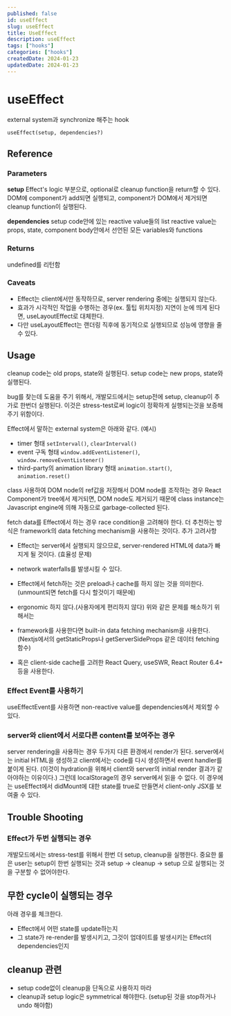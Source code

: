 ```yaml
---
published: false
id: useEffect
slug: useEffect
title: UseEffect
description: useEffect
tags: ["hooks"]
categories: ["hooks"]
createdDate: 2024-01-23
updatedDate: 2024-01-23
---
```


# useEffect

external system과 synchronize 해주는 hook

```tsx
useEffect(setup, dependencies?)
```

## Reference

### Parameters

**setup**
Effect's logic 부분으로, optional로 cleanup function을 return할 수 있다.
DOM에 component가 add되면 실행되고, component가 DOM에서 제거되면 cleanup function이 실행된다.

**dependencies**
setup code안에 있는 reactive value들의 list
reactive value는 props, state, component body안에서 선언된 모든 variables와 functions

### Returns

undefined를 리턴함

### Caveats

- Effect는 client에서만 동작하므로, server rendering 중에는 실행되지 않는다.
- 효과가 시각적인 작업을 수행하는 경우(ex. 툴팁 위치지정) 지연이 눈에 띄게 된다면, useLayoutEffect로 대체한다.
- 다만 useLayoutEffect는 랜더링 직후에 동기적으로 실행되므로 성능에 영향을 줄 수 있다.

## Usage

cleanup code는 old props, state와 실행된다.
setup code는 new props, state와 실행된다.

bug를 찾는데 도움을 주기 위해서, 개발모드에서는 setup전에 setup, cleanup이 추가로 한번더 실행된다.
이것은 stress-test로써 logic이 정확하게 실행되는것을 보증해주기 위함이다.

Effect에서 말하는 external system은 아래와 같다. (예시)

- timer 형태 `setInterval()`, `clearInterval()`
- event 구독 형태 `window.addEventListener()`, `window.removeEventListener()`
- third-party의 animation library 형태 `animation.start()`, `animation.reset()`

class 사용하여 DOM node의 ref값을 저장해서 DOM node를 조작하는 경우
React Component가 tree에서 제거되면, DOM node도 제거되기 때문에
class instance는 Javascript engine에 의해 자동으로 garbage-collected 된다.

fetch data를 Effect에서 하는 경우
race condition을 고려해야 한다.
더 추천하는 방식은 framework의 data fetching mechanism을 사용하는 것이다.
추가 고려사항

- Effect는 server에서 실행되지 않으므로, server-rendered HTML에 data가 빠지게 될 것이다. (효율성 문제)
- network waterfalls를 발생시킬 수 있다.
- Effect에서 fetch하는 것은 preload나 cache를 하지 않는 것을 의미한다. (unmount되면 fetch를 다시 할것이기 때문에)
- ergonomic 하지 않다.(사용자에게 편리하지 않다)
  위와 같은 문제를 해소하기 위해서는

- framework를 사용한다면 built-in data fetching mechanism을 사용한다.
  (Nextjs에서의 getStaticProps나 getServerSideProps 같은 데이터 fetching 함수)
- 혹은 client-side cache를 고려한 React Query, useSWR, React Router 6.4+ 등을 사용한다.

### Effect Event를 사용하기

useEffectEvent를 사용하면 non-reactive value를 dependencies에서 제외할 수 있다.

### server와 client에서 서로다른 content를 보여주는 경우

server rendering을 사용하는 경우 두가지 다른 환경에서 render가 된다.
server에서는 initial HTML을 생성하고 client에서는 code를 다시 생성하면서 event handler를 붙이게 된다.
(이것이 hydration을 위해서 client와 server의 initial render 결과가 같아야하는 이유이다.)
그런데 localStorage의 경우 server에서 읽을 수 없다.
이 경우에는 useEffect에서 didMount에 대한 state를 true로 만들면서 client-only JSX를 보여줄 수 있다.

## Trouble Shooting

### Effect가 두번 실행되는 경우

개발모드에서는 stress-test를 위해서 한번 더 setup, cleanup을 실행한다.
중요한 룰은 user는 setup이 한번 실행되는 것과 setup -> cleanup -> setup 으로 실행되는 것을 구분할 수 없어야한다.

## 무한 cycle이 실행되는 경우

아래 경우를 체크한다.

- Effect에서 어떤 state를 update하는지
- 그 state가 re-render를 발생시키고, 그것이 업데이트를 발생시키는 Effect의 dependencies인지

## cleanup 관련

- setup code없이 cleanup을 단독으로 사용하지 마라
- cleanup과 setup logic은 symmetrical 해야한다. (setup된 것을 stop하거나 undo 해야함)
